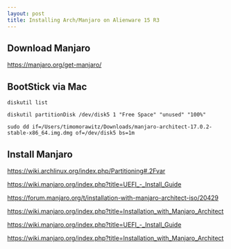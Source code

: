 ```yaml
---
layout: post
title: Installing Arch/Manjaro on Alienware 15 R3
---
```


## Download Manjaro
https://manjaro.org/get-manjaro/


## BootStick via Mac
    
    diskutil list
    
    diskutil partitionDisk /dev/disk5 1 "Free Space" "unused" "100%"
    
    sudo dd if=/Users/timomorawitz/Downloads/manjaro-architect-17.0.2-stable-x86_64.img.dmg of=/dev/disk5 bs=1m
    
    
## Install Manjaro

https://wiki.archlinux.org/index.php/Partitioning#.2Fvar

https://wiki.manjaro.org/index.php?title=UEFI_-_Install_Guide

https://forum.manjaro.org/t/installation-with-manjaro-architect-iso/20429

https://wiki.manjaro.org/index.php?title=Installation_with_Manjaro_Architect

https://wiki.manjaro.org/index.php?title=UEFI_-_Install_Guide

https://wiki.manjaro.org/index.php?title=Installation_with_Manjaro_Architect



